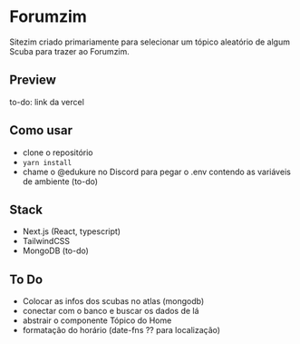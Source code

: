 # Forumzim

Sitezim criado primariamente para selecionar um tópico aleatório de algum Scuba para trazer ao Forumzim.

## Preview

to-do: link da vercel

## Como usar

- clone o repositório
- `yarn install`
- chame o @edukure no Discord para pegar o .env contendo as variáveis de ambiente (to-do)

## Stack

- Next.js (React, typescript)
- TailwindCSS
- MongoDB (to-do)

## To Do

- Colocar as infos dos scubas no atlas (mongodb)
- conectar com o banco e buscar os dados de lá
- abstrair o componente Tópico do Home
- formatação do horário (date-fns ?? para localização)